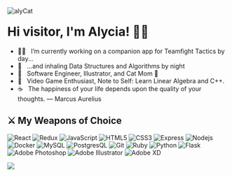 <img align="left" alt="alyCat" src="https://i.gyazo.com/94870b58b734d73ca6a394eb26fde0d2.png"  />

<h1>Hi visitor, I'm Alycia! 👋🏻</h1>

- 👧🏻 &nbsp; I’m currently working on a companion app for Teamfight Tactics by day...
- 🌙 &nbsp; ...and inhaling Data Structures and Algorithms by night
- 💼 &nbsp; Software Engineer, Illustrator, and Cat Mom 💖
- 👾 &nbsp; Video Game Enthusiast, Note to Self: Learn Linear Algebra and C++.
- ☕ &nbsp; The happiness of your life depends upon the quality of your thoughts. ― Marcus Aurelius

<h2>⚔️ My Weapons of Choice</h2>

![React](https://img.shields.io/badge/-React-black?style=flat&logo=react)
![Redux](https://img.shields.io/badge/-Redux-black?style=flat&logo=redux)
![JavaScript](https://img.shields.io/badge/-JavaScript-black?style=flat&logo=javascript)
![HTML5](https://img.shields.io/badge/-HTML5-E34F26?style=flat&logo=html5&logoColor=white)
![CSS3](https://img.shields.io/badge/-CSS3-1572B6?style=flat&logo=css3)
![Express](https://img.shields.io/badge/-Express-blue?style=flat&logo=express)
![Nodejs](https://img.shields.io/badge/-Nodejs-green?style=flat&logo=Node.js)
![Docker](https://img.shields.io/badge/-Docker-black?style=flat&logo=docker)
![MySQL](https://img.shields.io/badge/-MySQL-black?style=flat&logo=mysql)
![PostgresQL](https://img.shields.io/badge/-PostgreSQL-blue?style=flat&logo=postgresql)
![Git](https://img.shields.io/badge/-Git-black?style=flat&logo=git)
![Ruby](https://img.shields.io/badge/-Ruby-darkred?style=flat&logo=ruby)
![Python](https://img.shields.io/badge/-Python-white?style=flat&logo=python)
![Flask](https://img.shields.io/badge/-Flask-grey?style=flat&logo=flask)
![Adobe Photoshop](https://img.shields.io/badge/-Photoshop-darkblue?style=flat&logo=adobe)
![Adobe Illustrator](https://img.shields.io/badge/-Illustrator-goldenrod?style=flat&logo=adobe)
![Adobe XD](https://img.shields.io/badge/-Adobe%20XD-magenta?style=flat&logo=adobe)

<img align="center" src="https://github-readme-stats.vercel.app/api?username=alw93&include_all_commits=true&count_private=true&show_icons=true&line_height=20&title_color=7A7ADB&icon_color=2234AE&text_color=D3D3D3&bg_color=0,000000,130F40">



